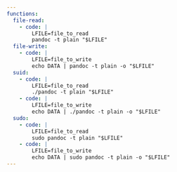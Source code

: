 ```yaml
---
functions:
  file-read:
    - code: |
        LFILE=file_to_read
        pandoc -t plain "$LFILE"
  file-write:
    - code: |
        LFILE=file_to_write
        echo DATA | pandoc -t plain -o "$LFILE"
  suid:
    - code: |
        LFILE=file_to_read
        ./pandoc -t plain "$LFILE"
    - code: |
        LFILE=file_to_write
        echo DATA | ./pandoc -t plain -o "$LFILE"
  sudo:
    - code: |
        LFILE=file_to_read
        sudo pandoc -t plain "$LFILE"
    - code: |
        LFILE=file_to_write
        echo DATA | sudo pandoc -t plain -o "$LFILE"
---
```

